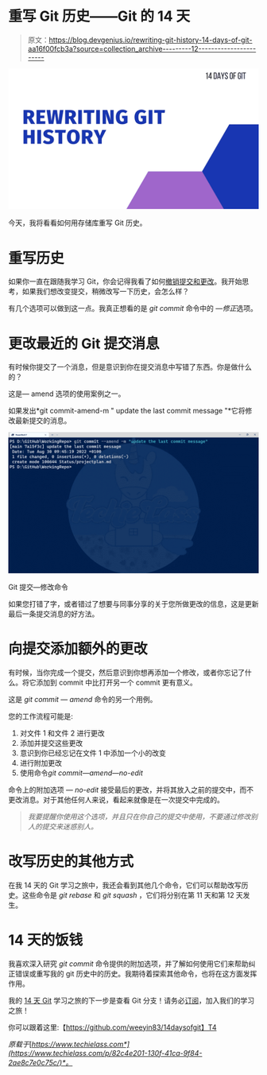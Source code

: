 # 重写 Git 历史——Git 的 14 天

> 原文：<https://blog.devgenius.io/rewriting-git-history-14-days-of-git-aa16f00fcb3a?source=collection_archive---------12----------------------->

![](img/18a31813cf56fc9a91df3540b74f73d2.png)

今天，我将看看如何用存储库重写 Git 历史。

# 重写历史

如果你一直在跟随我学习 Git，你会记得我看了如何[撤销提交和更改](https://www.techielass.com/undoing-commits-changes)。我开始思考，如果我们想改变提交，稍微改写一下历史，会怎么样？

有几个选项可以做到这一点。我真正想看的是 *git commit* 命令中的 *—修正*选项。

# 更改最近的 Git 提交消息

有时候你提交了一个消息，但是意识到你在提交消息中写错了东西。你是做什么的？

这是— amend 选项的使用案例之一。

如果发出*git commit-amend-m " update the last commit message "*它将修改最新提交的消息。

![](img/30d4bbe617ec4b197bb935dec6144ee4.png)

Git 提交—修改命令

如果您打错了字，或者错过了想要与同事分享的关于您所做更改的信息，这是更新最后一条提交消息的好方法。

# 向提交添加额外的更改

有时候，当你完成一个提交，然后意识到你想再添加一个修改，或者你忘记了什么。将它添加到 commit 中比打开另一个 commit 更有意义。

这是 *git commit — amend* 命令的另一个用例。

您的工作流程可能是:

1.  对文件 1 和文件 2 进行更改
2.  添加并提交这些更改
3.  意识到你已经忘记在文件 1 中添加一个小的改变
4.  进行附加更改
5.  使用命令*git commit—amend—no-edit*

命令上的附加选项 *— no-edit* 接受最后的更改，并将其放入之前的提交中，而不更改消息。对于其他任何人来说，看起来就像是在一次提交中完成的。

> *我要提醒你使用这个选项，并且只在你自己的提交中使用，不要通过修改别人的提交来迷惑别人。*

# 改写历史的其他方式

在我 14 天的 Git 学习之旅中，我还会看到其他几个命令，它们可以帮助改写历史。这些命令是 *git rebase* 和 *git squash* ，它们将分别在第 11 天和第 12 天发生。

# 14 天的饭钱

我喜欢深入研究 *git commit* 命令提供的附加选项，并了解如何使用它们来帮助纠正错误或重写我的 git 历史中的历史。我期待着探索其他命令，也将在这方面发挥作用。

我的 [14 天 Git](https://www.techielass.com/tag/14daysofgit) 学习之旅的下一步是查看 Git 分支！请务必[订阅](https://www.techielass.com/newsletter)，加入我们的学习之旅！

你可以跟着这里:【https://github.com/weeyin83/14daysofgit】T4

*原载于*[*https://www.techielass.com*](https://www.techielass.com/p/82c4e201-130f-41ca-9f84-2ae8c7e0c75c/)*。*
